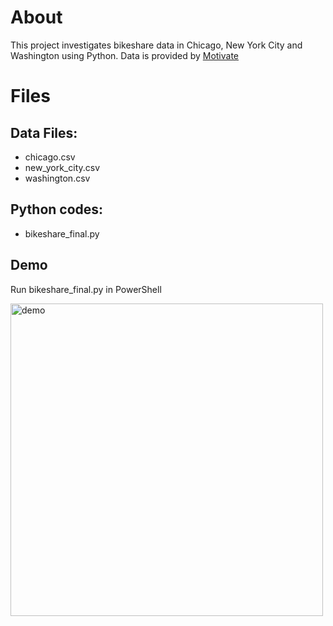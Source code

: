 # About 

This project investigates bikeshare data in Chicago, New York City and Washington using Python. Data is provided by [Motivate](https://www.motivateco.com/)

# Files

## Data Files: 

-   chicago.csv
-   new_york_city.csv
-   washington.csv

## Python codes: 

*   bikeshare_final.py 
## Demo
Run bikeshare_final.py in PowerShell 

<img src="https://github.com/tanyayt/udacity_prog4ds_using_python/blob/master/bikeshare_python_project/demo.gif" alt="demo" width="500" margin="5"/>